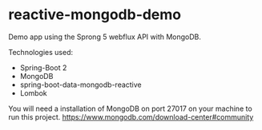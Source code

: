 # reactive-mongodb-demo

Demo app using the Sprong 5 webflux API with MongoDB.

Technologies used:
- Spring-Boot 2
- MongoDB
- spring-boot-data-mongodb-reactive
- Lombok


You will need a installation of MongoDB on port 27017 on your machine to run this project.
https://www.mongodb.com/download-center#community